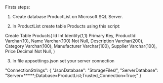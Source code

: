 Firsts steps:

1. Create database ProductList on Microsoft SQL Server.

2. In ProductList create table Products using this script:

Create Table Products(
Id Int Identity(1,1) Primary Key,
ProductId Varchar(10),
Name Varchar(100) Not Null,
Description Varchar(200),
Category Varchar(100),
Manufacturer Varchar(100),
Supplier Varchar(100),
Price Decimal Not Null,
)


3. In file appsettings.json set your server connection

  "ConnectionStrings": {
    "JsonDatabase": "StorageFiles\\",
    "ServerDatabase": "Server=*****;Database=ProductList;Trusted_Connection=True;"
  }

